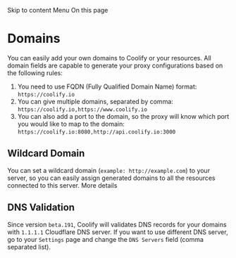 Skip to content
Menu
On this page
# Domains ​
You can easily add your own domains to Coolify or your resources.
All domain fields are capable to generate your proxy configurations based on the following rules:
  1. You need to use FQDN (Fully Qualified Domain Name) format: `https://coolify.io`
  2. You can give multiple domains, separated by comma: `https://coolify.io,https://www.coolify.io`
  3. You can also add a port to the domain, so the proxy will know which port you would like to map to the domain: `https://coolify.io:8080,http://api.coolify.io:3000`


## Wildcard Domain ​
You can set a wildcard domain (`example: http://example.com`) to your server, so you can easily assign generated domains to all the resources connected to this server. More details
## DNS Validation ​
Since version `beta.191`, Coolify will validates DNS records for your domains with `1.1.1.1` Cloudflare DNS server.
If you want to use different DNS server, go to your `Settings` page and change the `DNS Servers` field (comma separated list).
